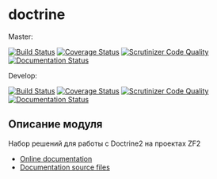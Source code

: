 # doctrine

Master:

[![Build Status](https://travis-ci.org/nnx-framework/doctrine.svg?branch=master)](https://travis-ci.org/nnx-framework/doctrine)
[![Coverage Status](https://coveralls.io/repos/github/nnx-framework/doctrine/badge.svg?branch=master)](https://coveralls.io/github/nnx-framework/doctrine?branch=master)
[![Scrutinizer Code Quality](https://scrutinizer-ci.com/g/nnx-framework/doctrine/badges/quality-score.png?b=master)](https://scrutinizer-ci.com/g/nnx-framework/doctrine/?branch=master)
[![Documentation Status](https://readthedocs.org/projects/nnx-doctrine/badge/?version=master)](http://nnx-doctrine.readthedocs.org/ru/latest/?badge=master)


Develop:

[![Build Status](https://travis-ci.org/nnx-framework/doctrine.svg?branch=dev)](https://travis-ci.org/nnx-framework/doctrine)
[![Coverage Status](https://coveralls.io/repos/github/nnx-framework/doctrine/badge.svg?branch=dev)](https://coveralls.io/github/nnx-framework/doctrine?branch=dev)
[![Scrutinizer Code Quality](https://scrutinizer-ci.com/g/nnx-framework/doctrine/badges/quality-score.png?b=dev)](https://scrutinizer-ci.com/g/nnx-framework/doctrine/?branch=dev)
[![Documentation Status](https://readthedocs.org/projects/nnx-doctrine/badge/?version=dev)](http://nnx-doctrine.readthedocs.org/ru/latest/?badge=dev)


## Описание модуля

Набор решений для работы с Doctrine2 на проектах ZF2

- [Online documentation](http://nnx-doctrine.readthedocs.org/ru/latest/)
- [Documentation source files](doc/book/ru/)



